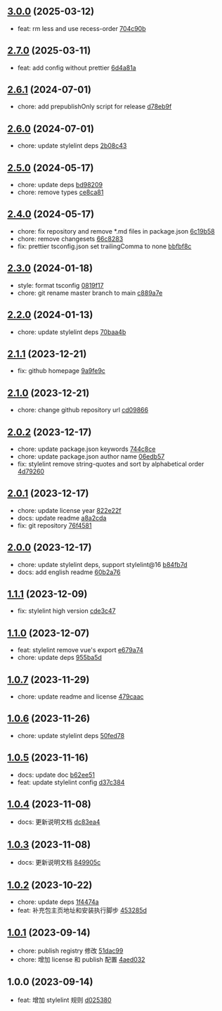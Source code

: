 ## [3.0.0](https://github.com/tomjs/config/compare/stylelint%402.7.0...stylelint%403.0.0) (2025-03-12)

- feat: rm less and use recess-order [704c90b](https://github.com/tomjs/config/commit/704c90b)

## [2.7.0](https://github.com/tomjs/config/compare/stylelint%402.6.1...stylelint%402.7.0) (2025-03-11)

- feat: add config without prettier [6d4a81a](https://github.com/tomjs/config/commit/6d4a81a)

## [2.6.1](https://github.com/tomjs/config/compare/stylelint%402.6.0...stylelint%402.6.1) (2024-07-01)

- chore: add prepublishOnly script for release [d78eb9f](https://github.com/tomjs/config/commit/d78eb9f)

## [2.6.0](https://github.com/tomjs/config/compare/%40tomjs%2Fstylelint%402.5.0...stylelint%402.6.0) (2024-07-01)

- chore: update stylelint deps [2b08c43](https://github.com/tomjs/config/commit/2b08c43)

## [2.5.0](https://github.com/tomjs/config/compare/%40tomjs%2Fstylelint%402.4.0...%40tomjs%2Fstylelint%402.5.0) (2024-05-17)

- chore: update deps [bd98209](https://github.com/tomjs/config/commit/bd98209)
- chore: remove types [ce8ca81](https://github.com/tomjs/config/commit/ce8ca81)

## [2.4.0](https://github.com/tomjs/config/compare/%40tomjs%2Fstylelint%402.3.0...%40tomjs%2Fstylelint%402.4.0) (2024-05-17)

- chore: fix repository and remove \*.md files in package.json [6c19b58](https://github.com/tomjs/config/commit/6c19b58)
- chore: remove changesets [66c8283](https://github.com/tomjs/config/commit/66c8283)
- fix: prettier tsconfig.json set trailingComma to none [bbfbf8c](https://github.com/tomjs/config/commit/bbfbf8c)

## [2.3.0](https://github.com/tomjs/config/compare/%40tomjs%2Fstylelint%402.2.0...%40tomjs%2Fstylelint%402.3.0) (2024-01-18)

- style: format tsconfig [0819f17](https://github.com/tomjs/config/commit/0819f17)
- chore: git rename master branch to main [c889a7e](https://github.com/tomjs/config/commit/c889a7e)

## [2.2.0](https://github.com/tomjs/config/compare/%40tomjs%2Fstylelint%402.1.1...%40tomjs%2Fstylelint%402.2.0) (2024-01-13)

- chore: update stylelint deps [70baa4b](https://github.com/tomjs/config/commit/70baa4b)

## [2.1.1](https://github.com/tomjs/config/compare/%40tomjs%2Fstylelint%402.1.0...%40tomjs%2Fstylelint%402.1.1) (2023-12-21)

- fix: github homepage [9a9fe9c](https://github.com/tomjs/config/commit/9a9fe9c)

## [2.1.0](https://github.com/tomjs/config/compare/%40tomjs%2Fstylelint%402.0.2...%40tomjs%2Fstylelint%402.1.0) (2023-12-21)

- chore: change github repository url [cd09866](https://github.com/tomjs/config/commit/cd09866)

## [2.0.2](https://github.com/tomjs/config/compare/%40tomjs%2Fstylelint%402.0.1...%40tomjs%2Fstylelint%402.0.2) (2023-12-17)

- chore: update package.json keywords [744c8ce](https://github.com/tomjs/config/commit/744c8ce)
- chore: update package.json author name [06edb57](https://github.com/tomjs/config/commit/06edb57)
- fix: stylelint remove string-quotes and sort by alphabetical order [4d79260](https://github.com/tomjs/config/commit/4d79260)

## [2.0.1](https://github.com/tomjs/config/compare/%40tomjs%2Fstylelint%402.0.0...%40tomjs%2Fstylelint%402.0.1) (2023-12-17)

- chore: update license year [822e22f](https://github.com/tomjs/config/commit/822e22f)
- docs: update readme [a8a2cda](https://github.com/tomjs/config/commit/a8a2cda)
- fix: git repository [76f4581](https://github.com/tomjs/config/commit/76f4581)

## [2.0.0](https://github.com/tomjs/config/compare/%40tomjs%2Fstylelint%401.1.1...%40tomjs%2Fstylelint%402.0.0) (2023-12-17)

- chore: update stylelint deps, support stylelint@16 [b84fb7d](https://github.com/tomjs/config/commit/b84fb7d)
- docs: add english readme [60b2a76](https://github.com/tomjs/config/commit/60b2a76)

## [1.1.1](https://github.com/tomjs/config/compare/%40tomjs%2Fstylelint%401.1.0...%40tomjs%2Fstylelint%401.1.1) (2023-12-09)

- fix: stylelint high version [cde3c47](https://github.com/tomjs/config/commit/cde3c47)

## [1.1.0](https://github.com/tomjs/config/compare/%40tomjs%2Fstylelint%401.0.7...%40tomjs%2Fstylelint%401.1.0) (2023-12-07)

- feat: stylelint remove vue's export [e679a74](https://github.com/tomjs/config/commit/e679a74)
- chore: update deps [955ba5d](https://github.com/tomjs/config/commit/955ba5d)

## [1.0.7](https://github.com/tomjs/config/compare/%40tomjs%2Fstylelint%401.0.6...%40tomjs%2Fstylelint%401.0.7) (2023-11-29)

- chore: update readme and license [479caac](https://github.com/tomjs/config/commit/479caac)

## [1.0.6](https://github.com/tomjs/config/compare/%40tomjs%2Fstylelint%401.0.5...%40tomjs%2Fstylelint%401.0.6) (2023-11-26)

- chore: update stylelint deps [50fed78](https://github.com/tomjs/config/commit/50fed78)

## [1.0.5](https://github.com/tomjs/config/compare/%40tomjs%2Fstylelint%401.0.4...%40tomjs%2Fstylelint%401.0.5) (2023-11-16)

- docs: update doc [b62ee51](https://github.com/tomjs/config/commit/b62ee51)
- feat: update stylelint config [d37c384](https://github.com/tomjs/config/commit/d37c384)

## [1.0.4](https://github.com/tomjs/config/compare/%40tomjs%2Fstylelint%401.0.3...%40tomjs%2Fstylelint%401.0.4) (2023-11-08)

- docs: 更新说明文档 [dc83ea4](https://github.com/tomjs/config/commit/dc83ea4)

## [1.0.3](https://github.com/tomjs/config/compare/%40tomjs%2Fstylelint%401.0.2...%40tomjs%2Fstylelint%401.0.3) (2023-11-08)

- docs: 更新说明文档 [849905c](https://github.com/tomjs/config/commit/849905c)

## [1.0.2](https://github.com/tomjs/config/compare/%40tomjs%2Fstylelint%401.0.1...%40tomjs%2Fstylelint%401.0.2) (2023-10-22)

- chore: update deps [1f4474a](https://github.com/tomjs/config/commit/1f4474a)
- feat: 补充包主页地址和安装执行脚步 [453285d](https://github.com/tomjs/config/commit/453285d)

## [1.0.1](https://github.com/tomjs/config/compare/%40tomjs%2Fstylelint%401.0.0...%40tomjs%2Fstylelint%401.0.1) (2023-09-14)

- chore: publish registry 修改 [51dac99](https://github.com/tomjs/config/commit/51dac99)
- chore: 增加 license 和 publish 配置 [4aed032](https://github.com/tomjs/config/commit/4aed032)

## 1.0.0 (2023-09-14)

- feat: 增加 stylelint 规则 [d025380](https://github.com/tomjs/config/commit/d025380)
